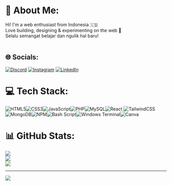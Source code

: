 # 💫 About Me:

Hi! I'm a web enthusiast from Indonesia 🇮🇩<br>Love building, designing & experimenting on the web 🌱<br>Selalu semangat belajar dan ngulik hal baru!<br><br>

## 🌐 Socials:

[![Discord](https://img.shields.io/badge/Discord-%237289DA.svg?logo=discord&logoColor=white)](https://discord.gg/https://discordapp.com/users/rafiafrzll_) [![Instagram](https://img.shields.io/badge/Instagram-%23E4405F.svg?logo=Instagram&logoColor=white)](https://instagram.com/https://www.instagram.com/mrafiafrrzll_) [![LinkedIn](https://img.shields.io/badge/LinkedIn-%230077B5.svg?logo=linkedin&logoColor=white)](https://linkedin.com/in/https://www.linkedin.com/in/m-rafi-afrizal)

# 💻 Tech Stack:

![HTML5](https://img.shields.io/badge/html5-%23E34F26.svg?style=for-the-badge&logo=html5&logoColor=white)![CSS3](https://img.shields.io/badge/css3-%231572B6.svg?style=for-the-badge&logo=css3&logoColor=white)![JavaScript](https://img.shields.io/badge/javascript-%23323330.svg?style=for-the-badge&logo=javascript&logoColor=%23F7DF1E)![PHP](https://img.shields.io/badge/php-%23777BB4.svg?style=for-the-badge&logo=php&logoColor=white)![MySQL](https://img.shields.io/badge/mysql-4479A1.svg?style=for-the-badge&logo=mysql&logoColor=white)![React](https://img.shields.io/badge/react-%2320232a.svg?style=for-the-badge&logo=react&logoColor=%2361DAFB) ![TailwindCSS](https://img.shields.io/badge/tailwindcss-%2338B2AC.svg?style=for-the-badge&logo=tailwind-css&logoColor=white)![MongoDB](https://img.shields.io/badge/MongoDB-%234ea94b.svg?style=for-the-badge&logo=mongodb&logoColor=white)![NPM](https://img.shields.io/badge/NPM-%23CB3837.svg?style=for-the-badge&logo=npm&logoColor=white)![Bash Script](https://img.shields.io/badge/bash_script-%23121011.svg?style=for-the-badge&logo=gnu-bash&logoColor=white)![Windows Terminal](https://img.shields.io/badge/Windows%20Terminal-%234D4D4D.svg?style=for-the-badge&logo=windows-terminal&logoColor=white)![Canva](https://img.shields.io/badge/Canva-%2300C4CC.svg?style=for-the-badge&logo=Canva&logoColor=white)

# 📊 GitHub Stats:

![](https://github-readme-stats.vercel.app/api?username=Rafiafrzl&theme=neon&hide_border=false&include_all_commits=true&count_private=false)<br/>
![](https://nirzak-streak-stats.vercel.app/?user=Rafiafrzl&theme=neon&hide_border=false)<br/>
![](https://github-readme-stats.vercel.app/api/top-langs/?username=Rafiafrzl&theme=neon&hide_border=false&include_all_commits=true&count_private=false&layout=compact)

---

[![](https://visitcount.itsvg.in/api?id=Rafiafrzl&icon=0&color=0)](https://visitcount.itsvg.in)

<!-- Proudly created with GPRM ( https://gprm.itsvg.in ) -->
